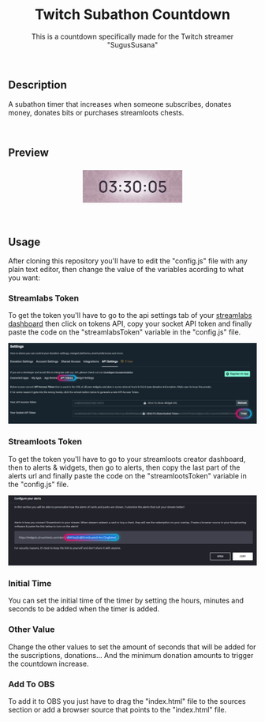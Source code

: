<h1 align="center">Twitch Subathon Countdown</h1>
<p align="center">This is a countdown specifically made for the Twitch streamer "SugusSusana"</p>
<br/>

<h2>Description</h2>
<p>A subathon timer that increases when someone subscribes, donates money, donates bits or purchases streamloots chests.</p>
<br/>

<h2>Preview</h2>
<h3 align="center"><img width="40%" src="./preview.gif"></h3>
<br/>

<h2>Usage</h2>
<p>After cloning this repository you'll have to edit the "config.js" file with any plain text editor, then change the value of the variables acording to what you want:</p>

<h3>Streamlabs Token</h3>
<p>To get the token you'll have to go to the api settings tab of your <a href="https://streamlabs.com/dashboard#/settings/api-settings">streamlabs dashboard</a> then click on tokens API, copy your socket API token and finally paste the code on the "streamlabsToken" variable in the "config.js" file.</p>
<img src="./auth_streamlabs.png">

<h3>Streamloots Token</h3>
<p>To get the token you'll have to go to your streamloots creator dashboard, then to alerts & widgets, then go to alerts, then copy the last part of the alerts url and finally paste the code on the "streamlootsToken" variable in the "config.js" file.</p>
<img src="./auth_streamloots.png">

<h3>Initial Time</h3>
<p>You can set the initial time of the timer by setting the hours, minutes and seconds to be added when the timer is added.</p>

<h3>Other Value</h3>
<p>Change the other values to set the amount of seconds that will be added for the suscriptions, donations... And the minimum donation amounts to trigger the countdown increase.</p>

<h3>Add To OBS</h3>
<p>To add it to OBS you just have to drag the "index.html" file to the sources section or add a browser source that points to the "index.html" file.</p>
